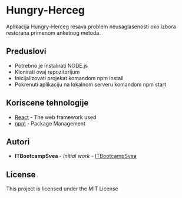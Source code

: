 # Hungry-Herceg

Aplikacija Hungry-Herceg resava problem neusaglasenosti oko izbora restorana primenom anketnog metoda. 

## Preduslovi

- Potrebno je instalirati NODE.js
- Klonirati ovaj repozitorijum
- Inicijalizovati projekat komandom npm install
- Pokrenuti aplikaciju na lokalnom serveru komandom npm start


## Koriscene tehnologije

* [React](https://reactjs.org/) - The web framework used
* [npm](https://nodejs.org/en/) - Package Management


## Autori

* **ITBootcampSvea** - *Initial work* - [ITBootcampSvea](https://github.com/ITbootcampSvea/Hungry-Herceg)


## License

This project is licensed under the MIT License 

